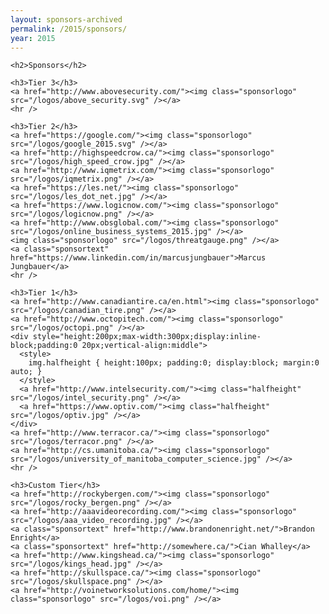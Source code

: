 ```yaml
---
layout: sponsors-archived
permalink: /2015/sponsors/
year: 2015
---
```


<div class="row marketing">
  <div class="col-lg-12">
    <style>
      img.sponsorlogo { max-height:200px; max-width:300px; display:inline-block; padding:20px; }
      a.sponsortext { font-size:30px; font-weight:bold; display:inline-block; padding:20px }
    </style>

    <h2>Sponsors</h2>

    <h3>Tier 3</h3>
    <a href="http://www.abovesecurity.com/"><img class="sponsorlogo" src="/logos/above_security.svg" /></a>
    <hr />

    <h3>Tier 2</h3>
    <a href="https://google.com/"><img class="sponsorlogo" src="/logos/google_2015.svg" /></a>
    <a href="http://highspeedcrow.ca/"><img class="sponsorlogo" src="/logos/high_speed_crow.jpg" /></a>
    <a href="http://www.iqmetrix.com/"><img class="sponsorlogo" src="/logos/iqmetrix.png" /></a>
    <a href="https://les.net/"><img class="sponsorlogo" src="/logos/les_dot_net.jpg" /></a>
    <a href="https://www.logicnow.com/"><img class="sponsorlogo" src="/logos/logicnow.png" /></a>
    <a href="http://www.obsglobal.com/"><img class="sponsorlogo" src="/logos/online_business_systems_2015.jpg" /></a>
    <img class="sponsorlogo" src="/logos/threatgauge.png" /></a>
    <a class="sponsortext" href="https://www.linkedin.com/in/marcusjungbauer">Marcus Jungbauer</a>
    <hr />

    <h3>Tier 1</h3>
    <a href="http://www.canadiantire.ca/en.html"><img class="sponsorlogo" src="/logos/canadian_tire.png" /></a>
    <a href="http://www.octopitech.com/"><img class="sponsorlogo" src="/logos/octopi.png" /></a>
    <div style="height:200px;max-width:300px;display:inline-block;padding:0 20px;vertical-align:middle">
      <style>
        img.halfheight { height:100px; padding:0; display:block; margin:0 auto; }
      </style>
      <a href="http://www.intelsecurity.com/"><img class="halfheight" src="/logos/intel_security.png" /></a>
      <a href="https://www.optiv.com/"><img class="halfheight" src="/logos/optiv.jpg" /></a>
    </div>
    <a href="http://www.terracor.ca/"><img class="sponsorlogo" src="/logos/terracor.png" /></a>
    <a href="http://cs.umanitoba.ca/"><img class="sponsorlogo" src="/logos/university_of_manitoba_computer_science.jpg" /></a>
    <hr />

    <h3>Custom Tier</h3>
    <a href="http://rockybergen.com/"><img class="sponsorlogo" src="/logos/rocky_bergen.png" /></a>
    <a href="http://aaavideorecording.com/"><img class="sponsorlogo" src="/logos/aaa_video_recording.jpg" /></a>
    <a class="sponsortext" href="http://www.brandonenright.net/">Brandon Enright</a>
    <a class="sponsortext" href="http://somewhere.ca/">Cian Whalley</a>
    <a href="http://www.kingshead.ca/"><img class="sponsorlogo" src="/logos/kings_head.jpg" /></a>
    <a href="http://skullspace.ca/"><img class="sponsorlogo" src="/logos/skullspace.png" /></a>
    <a href="http://voinetworksolutions.com/home/"><img class="sponsorlogo" src="/logos/voi.png" /></a>
  </div>
</div>
